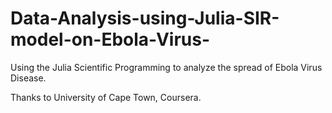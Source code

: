 # Data-Analysis-using-Julia-SIR-model-on-Ebola-Virus-
Using the Julia Scientific Programming to analyze the spread of Ebola Virus Disease.

Thanks to  University of Cape Town, Coursera.
